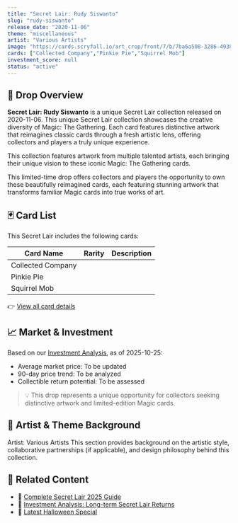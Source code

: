 ```yaml
---
title: "Secret Lair: Rudy Siswanto"
slug: "rudy-siswanto"
release_date: "2020-11-06"
theme: "miscellaneous"
artist: "Various Artists"
image: "https://cards.scryfall.io/art_crop/front/7/b/7ba6a508-3286-4938-b0a5-94b794ab6456.jpg?1638535282"
cards: ["Collected Company","Pinkie Pie","Squirrel Mob"]
investment_score: null
status: "active"
---
```


## 💠 Drop Overview
**Secret Lair: Rudy Siswanto** is a unique Secret Lair collection released on 2020-11-06. This unique Secret Lair collection showcases the creative diversity of Magic: The Gathering. Each card features distinctive artwork that reimagines classic cards through a fresh artistic lens, offering collectors and players a truly unique experience.

This collection features artwork from multiple talented artists, each bringing their unique vision to these iconic Magic: The Gathering cards.

This limited-time drop offers collectors and players the opportunity to own these beautifully reimagined cards, each featuring stunning artwork that transforms familiar Magic cards into true works of art.

## 🃏 Card List
This Secret Lair includes the following cards:

| Card Name | Rarity | Description |
|-----------|---------|-------------|
| Collected Company |  |  |
| Pinkie Pie |  |  |
| Squirrel Mob |  |  |

👉 [View all card details](/cards?drop=rudy-siswanto)

## 📈 Market & Investment
Based on our [Investment Analysis](/investment/rudy-siswanto), as of 2025-10-25:
- Average market price: To be updated
- 90-day price trend: To be analyzed
- Collectible return potential: To be assessed

> 💡 This drop represents a unique opportunity for collectors seeking distinctive artwork and limited-edition Magic cards.

## 🎨 Artist & Theme Background
Artist: Various Artists
This section provides background on the artistic style, collaborative partnerships (if applicable), and design philosophy behind this collection.

## 🔗 Related Content
- 📰 [Complete Secret Lair 2025 Guide](/news/secret-lair-2025-complete-guide)
- 💼 [Investment Analysis: Long-term Secret Lair Returns](/investment)
- 🎃 [Latest Halloween Special](/drops/secret-scare-superdrop-2025)